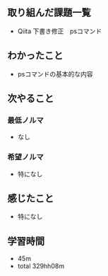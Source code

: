 ## 取り組んだ課題一覧
- Qiita 下書き修正　psコマンド
## わかったこと
- psコマンドの基本的な内容
## 次やること
### 最低ノルマ
- なし
### 希望ノルマ
- 特になし
## 感じたこと
- 特になし
## 学習時間
- 45m
- total 329hh08m

